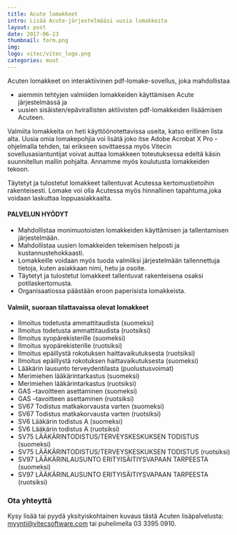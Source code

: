 ```yaml
---
title: Acute lomakkeet
intro: Lisää Acute-järjestelmääsi uusia lomakkeita
layout: post
date: 2017-06-23
thumbnail: form.png
img: 
logo: vitec/vitec_logo.png
categories: muut
---
```

Acuten lomakkeet on interaktiivinen pdf-lomake-sovellus, joka mahdollistaa

-  aiemmin tehtyjen valmiiden lomakkeiden käyttämisen Acute järjestelmässä ja 
-  uusien sisäisten/epävirallisten aktiivisten pdf-lomakkeiden lisäämisen Acuteen. 

Valmiita lomakkeita on heti käyttöönotettavissa useita, katso erillinen lista alta.
Uusia omia lomakepohjia voi lisätä joko itse Adobe Acrobat X Pro -ohjelmalla tehden, tai erikseen sovittaessa myös Vitecin
sovellusasiantuntijat voivat auttaa lomakkeen toteutuksessa edeltä käsin suunnitellun mallin pohjalta. Annamme myös koulutusta lomakkeiden tekoon.

Täytetyt ja tulostetut lomakkeet tallentuvat Acutessa kertomustietoihin rakenteisesti. Lomake voi olla Acutessa myös hinnallinen tapahtuma,joka voidaan laskuttaa loppuasiakkaalta. 

#### PALVELUN HYÖDYT

- Mahdollistaa monimuotoisten lomakkeiden käyttämisen ja tallentamisen järjestelmään.
- Mahdollistaa uusien lomakkeiden tekemisen helposti ja kustannustehokkaasti.
- Lomakkeille voidaan myös tuoda valmiiksi järjestelmään tallennettuja tietoja, kuten asiakkaan nimi, hetu ja osoite.
- Täytetyt ja tulostetut lomakkeet tallentuvat rakenteisena osaksi potilaskertomusta.
- Organisaatiossa päästään eroon paperisista lomakkeista.

#### Valmiit, suoraan tilattavaissa olevat lomakkeet

- Ilmoitus todetusta ammattitaudista (suomeksi)
- Ilmoitus todetusta ammattitaudista (ruotsiksi)
- Ilmoitus syopärekisterille (suomeksi)
- Ilmoitus syopärekisterille (ruotsiksi)
- Ilmoitus epäillystä rokotuksen haittavaikutuksesta (ruotsiksi)
- Ilmoitus epäillystä rokotuksen haittavaikutuksesta (suomeksi)
- Lääkärin lausunto terveydentilasta (puolustusvoimat)
- Merimiehen lääkärintarkastus (suomeksi)	
- Merimiehen lääkärintarkastus (ruotsiksi)
- GAS –tavoitteen asettaminen (suomeksi)
- GAS –tavoitteen asettaminen (ruotsiksi)
- SV67 Todistus matkakorvausta varten (suomeksi)
- SV67 Todistus matkakorvausta varten (ruotsiksi)
- SV6 Lääkärin todistus A (suomeksi)
- SV6 Lääkärin todistus A (ruotsiksi)
- SV75 LÄÄKÄRINTODISTUS/TERVEYSKESKUKSEN TODISTUS (suomeksi)
- SV75 LÄÄKÄRINTODISTUS/TERVEYSKESKUKSEN TODISTUS (ruotsiksi)
- SV97 LÄÄKÄRINLAUSUNTO ERITYISÄITIYSVAPAAN TARPEESTA (suomeksi)
- SV97 LÄÄKÄRINLAUSUNTO ERITYISÄITIYSVAPAAN TARPEESTA (ruotsiksi)

### Ota yhteyttä

Kysy lisää tai pyydä yksityiskohtainen kuvaus tästä Acuten lisäpalvelusta: 
[myynti@vitecsoftware.com](mailto://myynti@vitecsoftware.com) tai puhelimella 03 3395 0910.
